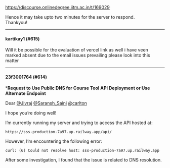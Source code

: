 https://discourse.onlinedegree.iitm.ac.in/t/169029

Hence it may take upto two minutes for the server to respond.<br/>
Thankyou!</p><hr>

<h4>kartikay1 (#615)</h4>
<p>Will it be possible for the evaluation of vercel link as well i have veen marked absent due to the email issues prevailing please look into this matter</p><hr>

<h4>23f3001764 (#614)</h4>
<p>*<strong>Request to Use Public DNS for Course Tool API Deployment or Use Alternate Endpoint</strong></p>
<p>Dear <a class="mention" href="/u/jivraj">@Jivraj</a> <a class="mention" href="/u/saransh_saini">@Saransh_Saini</a> <a class="mention" href="/u/carlton">@carlton</a></p>
<p>I hope you’re doing well!</p>
<p>I’m currently running my server and  trying to access the API hosted at:</p>
<pre><code class="lang-auto">https://sss-production-7a97.up.railway.app/api/
</code></pre>
<p>However, I’m encountering the following error:</p>
<pre><code class="lang-auto">curl: (6) Could not resolve host: sss-production-7a97.up.railway.app
</code></pre>
<p>After some investigation, I found that the issue is related to DNS resolution.